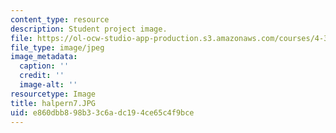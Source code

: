 ```yaml
---
content_type: resource
description: Student project image.
file: https://ol-ocw-studio-app-production.s3.amazonaws.com/courses/4-341-introduction-to-photography-fall-2002/e860dbb898b33c6adc194ce65c4f9bce_halpern7.JPG
file_type: image/jpeg
image_metadata:
  caption: ''
  credit: ''
  image-alt: ''
resourcetype: Image
title: halpern7.JPG
uid: e860dbb8-98b3-3c6a-dc19-4ce65c4f9bce
---
```

